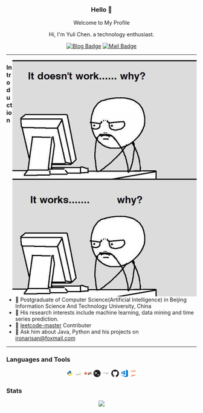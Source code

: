 

<div align="center">
<h3>Hello 👋</h3>
<p>Welcome to My Profile</p>
<p>Hi, I'm Yuli Chen. a technology enthusiast.</p>

[![Blog Badge](https://img.shields.io/badge/blog-https%3A%2F%2Fironartisan.github.io%2F-brightgreen)](https://ironartisan.github.io/) 
[![Mail Badge](https://img.shields.io/badge/-ironartisan@foxmial.com-c14438?style=flat-square&logo=Gmail&logoColor=white&link=mailto:ironartisan@foxmial.com)](mailto:ironartisan@foxmial.com)

</div>

<hr>

<img align="right"  src="https://github.com/ironartisan/ironartisan/blob/master/pic/oXpKqZU.jpeg" />

### Introduction

- 🔭 Postgraduate of Computer Science(Artificial Intelligence) in Beijing Information Science And Technology University, China
- 🙋 His research interests include machine learning, data mining and time series prediction.
- 🤖️ [leetcode-master](https://github.com/youngyangyang04/leetcode-master) Contributer
- 💬 Ask him about Java, Python and his projects on ironarisan@foxmail.com

<hr>

### Languages and Tools
<p align="center">
<img height="20" src="https://raw.githubusercontent.com/github/explore/80688e429a7d4ef2fca1e82350fe8e3517d3494d/topics/python/python.png">
<img height="20" src="https://raw.githubusercontent.com/github/explore/80688e429a7d4ef2fca1e82350fe8e3517d3494d/topics/mysql/mysql.png">
<img height="20" src="https://raw.githubusercontent.com/github/explore/80688e429a7d4ef2fca1e82350fe8e3517d3494d/topics/git/git.png">
<img height="20" src="https://raw.githubusercontent.com/github/explore/80688e429a7d4ef2fca1e82350fe8e3517d3494d/topics/terminal/terminal.png">
<img height="20" src="https://raw.githubusercontent.com/github/explore/80688e429a7d4ef2fca1e82350fe8e3517d3494d/topics/java/java.png">
<img height="20" src="https://raw.githubusercontent.com/github/explore/78df643247d429f6cc873026c0622819ad797942/topics/github/github.png" />
<img height="20" src="https://raw.githubusercontent.com/github/explore/78df643247d429f6cc873026c0622819ad797942/topics/visual-studio-code/visual-studio-code.png" />
<img height="20" src="https://raw.githubusercontent.com/github/explore/80688e429a7d4ef2fca1e82350fe8e3517d3494d/topics/jupyter-notebook/jupyter-notebook.png">
</p>

### Stats

<p align="center">
<img src="https://github-readme-stats.vercel.app/api?username=ironartisan&show_icons=true">
</p>